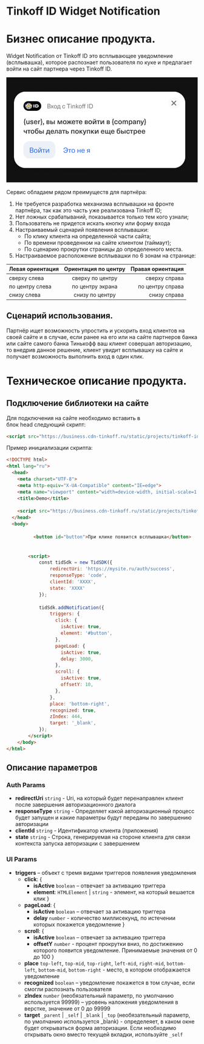 # Tinkoff ID Widget Notification

# Бизнес описание продукта.
Widget Notification от Tinkoff ID это всплывающее уведомление (всплывашка), которое распознает пользователя по куке и предлагает войти на сайт партнера через Tinkoff ID.

![Результат](./img/notification.png)

Сервис обладаем рядом преимуществ для партнёра:

1. Не требуется разработка механизма всплывашки на фронте партнёра, так как это часть уже реализована Tinkoff ID;
2. Нет ложных срабатываний, показывается только тем кого узнали;
3. Пользователь не придется искать кнопку или форму входа
4. Настраиваемый сценарий появления всплывашки:
    * По клику клиента на определенной части сайта;
    * По времени проведенном на сайте клиентом (таймаут);
    * По сценарию прокрутки страницы до определенного места.
5. Настраиваемое расположение всплывашки по 6 зонам на странице:

| Левая ориентация  | Ориентация по центру  | Правая ориентация |
|:------------- |:----------------:|--------------:|
| сверху слева | сверху по центру | сверху справа |
| по центру слева       | по центру экрана | по центру справа  |
| снизу слева       | снизу по центру | снизу справа |


## Сценарий использования.
Партнёр ищет возможность упростить и ускорить вход клиентов на своей сайте и в случае, если ранее на его или на сайте партнеров банка или сайте самого банка Тинькофф ваш клиент совершал авторизацию, то внедрив данное решение, клиент увидит всплывашку на сайте и получает возможность выполнить вход в один клик.

# Техническое описание продукта.

## Подключение библиотеки на сайте
Для подключения на сайте необходимо вставить в блок head следующий скрипт:

```html
<script src="https://business.cdn-tinkoff.ru/static/projects/tinkoff-id/widget.js"></script>
```

Пример инициализации скрипта:
```html
<!DOCTYPE html>
<html lang="ru">
  <head>
    <meta charset="UTF-8">
    <meta http-equiv="X-UA-Compatible" content="IE=edge">
    <meta name="viewport" content="width=device-width, initial-scale=1.0">
    <title>Demo</title>
 
    <script src="https://business.cdn-tinkoff.ru/static/projects/tinkoff-id/widget.js"></script>
  </head>
  <body>

          <button id="button">При клике появится всплывашка</button>

 
        <script>
            const tidSdk = new TidSDK({
                redirectUri: 'https://mysite.ru/auth/success',
                responseType: 'code',
                clientId: 'XXXX',
                state: 'XXXX'
            });
 
            tidSdk.addNotification({
                triggers: {
                  click: {
                    isActive: true,
                    element: '#button',
                  },
                  pageLoad: {
                    isActive: true,
                    delay: 3000,
                  }, 
                  scroll: {
                    isActive: true,
                    offsetY: 10,
                  },
                },
                place: 'bottom-right',
                recognized: true,
                zIndex: 444,
                target: '_blank',
            });
        </script>
    </body>
</html>
```

## Описание параметров
### Auth Params
  - **redirectUri** `string` - Uri, на который будет перенаправлен клиент после завершения авторизационного диалога
  - **responseType** `string` - Определяет какой авторизационный процесс будет запущен и какие параметры будут переданы по завершению авторизации
  - **clientId** `string` - Идентификатор клиента (приложения)
  - **state** `string` - Строка, генерируемая на стороне клиента для связи контекста запуска авторизации с завершением

### UI Params
- **triggers** – объект с тремя видами триггеров появления уведомления
  - **click**: {
    - **isActive** `boolean` – отвечает за активацию триггера
    - **element**: `HTMLElement` | `string` - элемент, на который вешается клик
  }
  - **pageLoad**: {
    - **isActive** `boolean` – отвечает за активацию триггера
    - **delay** `number` - количество миллисекунд, по истечении которых покажется уведомление
  }
  - **scroll**: {
    - **isActive** `boolean` – отвечает за активацию триггера
    - **offsetY** `number` - процент прокрутки вниз, по достижению которого появится уведомление. Принимаемые значения от 0 до 100
  }
  - **place** `top-left`, `top-mid`, `top-right`, `left-mid`, `right-mid`, `bottom-left`, `bottom-mid`, `bottom-right` - место, в котором отображается уведомление
  - **recognized** `boolean` – уведомление покажется в том случае, если смогли распознать пользователя
  - **zIndex** `number` (необязательный параметр, по умолчанию используется 99999) – уровень наложения уведомления в верстке, значение от 0 до 99999
  - **target** `_parent` | `_self` | `_blank` | `_top` (необязательный параметр, по умолчанию используется _blank) - определеяет, в каком окне будет открываться форма авторизации. Если необходимо открывать окно вместо текущей вкладки, используйте `_self`